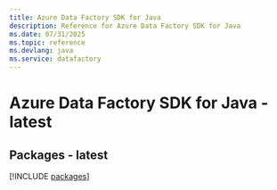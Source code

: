 ```yaml
---
title: Azure Data Factory SDK for Java
description: Reference for Azure Data Factory SDK for Java
ms.date: 07/31/2025
ms.topic: reference
ms.devlang: java
ms.service: datafactory
---
```

# Azure Data Factory SDK for Java - latest
## Packages - latest
[!INCLUDE [packages](data-factory-index.md)]